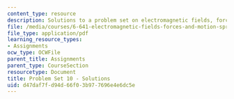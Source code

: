 ```yaml
---
content_type: resource
description: Solutions to a problem set on electromagnetic fields, forces, and motion.
file: /media/courses/6-641-electromagnetic-fields-forces-and-motion-spring-2005/d47daf7fd94d66f03b977696e4e6dc5e_05_ps10_sol.pdf
file_type: application/pdf
learning_resource_types:
- Assignments
ocw_type: OCWFile
parent_title: Assignments
parent_type: CourseSection
resourcetype: Document
title: Problem Set 10 - Solutions
uid: d47daf7f-d94d-66f0-3b97-7696e4e6dc5e
---
```

